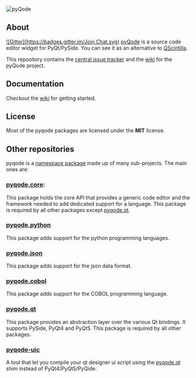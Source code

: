 ![pyQode](https://raw.githubusercontent.com/pyQode/pyqode.core/master/doc/source/_static/pyqode-banner.png)

## About
[![Gitter](https://badges.gitter.im/Join Chat.svg)](https://gitter.im/pyQode/pyQode?utm_source=badge&utm_medium=badge&utm_campaign=pr-badge&utm_content=badge)
[pyQode](https://github.com/pyQode) is a source code editor widget for PyQt/PySide. You can see it as an alternative to [QScintilla](http://www.riverbankcomputing.com/software/qscintilla/intro).

This repository contains the [central issue tracker](https://github.com/pyQode/pyQode/issues) and the [wiki](https://github.com/pyQode/pyQode/wiki) for the pyQode project.

## Documentation

Checkout the [wiki](https://github.com/pyQode/pyQode/wiki) for getting started.

## License

Most of the pyqode packages are licensed under the **MIT** license.

## Other repositories

pyqode is a [namespace package](http://legacy.python.org/dev/peps/pep-0382/) made up of many sub-projects. The main ones are:

### [pyqode.core](https://github.com/pyQode/pyqode.core): 

This package holds the core API that provides a generic code editor and the framework needed to add dedicated support for a language. This package is required by all other packages except [pyqode.qt](https://github.com/pyQode/pyqode.qt).

### [pyqode.python](https://github.com/pyQode/pyqode.python)

This package adds support for the python programming languages. 

### [pyqode.json](https://github.com/pyQode/pyqode.json)

This package adds support for the json data format.

### [pyqode.cobol](https://github.com/pyQode/pyqode.cobol)

This package adds support for the COBOL programming language.

### [pyqode.qt](https://github.com/pyQode/pyqode.qt)

This package provides an abstraction layer over the various Qt bindings. It supports PySide, PyQt4 and PyQt5.
This package is required by all other packages.

### [pyqode-uic](https://github.com/pyQode/pyqode-uic)

A tool that let you compile your qt designer ui script using the [pyqode.qt](https://github.com/pyQode/pyqode.qt) shim instead of PyQt4/PyQt5/PyQide.
